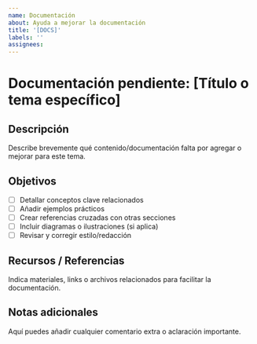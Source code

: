 ```yaml
---
name: Documentación
about: Ayuda a mejorar la documentación
title: '[DOCS]'
labels: ''
assignees:
---
```


# Documentación pendiente: [Título o tema específico]

## Descripción
Describe brevemente qué contenido/documentación falta por agregar o mejorar para este tema.

## Objetivos
- [ ] Detallar conceptos clave relacionados
- [ ] Añadir ejemplos prácticos
- [ ] Crear referencias cruzadas con otras secciones
- [ ] Incluir diagramas o ilustraciones (si aplica)
- [ ] Revisar y corregir estilo/redacción

## Recursos / Referencias
Indica materiales, links o archivos relacionados para facilitar la documentación.

## Notas adicionales
Aquí puedes añadir cualquier comentario extra o aclaración importante.

